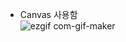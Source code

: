 - Canvas 사용함</br>
![ezgif com-gif-maker](https://user-images.githubusercontent.com/86187456/204122187-29d41022-e30d-4951-818c-c991351c137b.gif)
